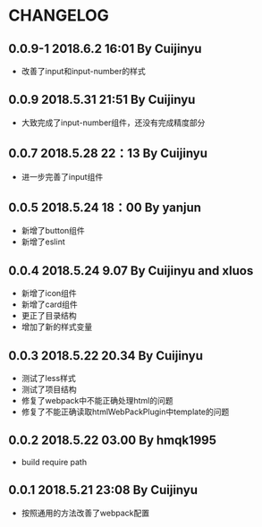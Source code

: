 # CHANGELOG
## 0.0.9-1 2018.6.2 16:01 By Cuijinyu

- 改善了input和input-number的样式

## 0.0.9 2018.5.31 21:51 By Cuijinyu

- 大致完成了input-number组件，还没有完成精度部分

## 0.0.7 2018.5.28 22：13 By Cuijinyu

- 进一步完善了input组件

## 0.0.5 2018.5.24 18：00 By yanjun

- 新增了button组件
- 新增了eslint

## 0.0.4 2018.5.24 9.07 By Cuijinyu and xluos

- 新增了icon组件
- 新增了card组件
- 更正了目录结构
- 增加了新的样式变量

## 0.0.3 2018.5.22 20.34 By Cuijinyu

- 测试了less样式
- 测试了项目结构
- 修复了webpack中不能正确处理html的问题
- 修复了不能正确读取htmlWebPackPlugin中template的问题 

## 0.0.2 2018.5.22 03.00 By hmqk1995

- build require path

## 0.0.1 2018.5.21 23:08 By Cuijinyu

- 按照通用的方法改善了webpack配置
